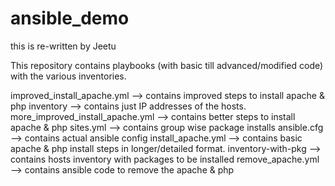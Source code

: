 # ansible_demo

this is re-written by Jeetu

This repository contains playbooks (with basic till advanced/modified code) with the various inventories.

improved_install_apache.yml  		--> contains improved steps to install apache & php
inventory           			--> contains just IP addresses of the hosts.
more_improved_install_apache.yml  	--> contains better steps to install apache & php
sites.yml				--> contains group wise package installs
ansible.cfg  				--> contains actual ansible config
install_apache.yml           		--> contains basic apache & php install steps in longer/detailed format.
inventory-with-pkg  			--> contains hosts inventory with packages to be installed
remove_apache.yml			--> contains ansible code to remove the apache & php

